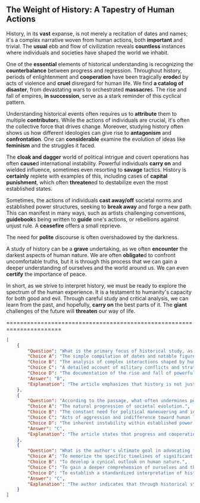 ## The Weight of History: A Tapestry of Human Actions

History, in its **vast** expanse, is not merely a recitation of dates and names; it's a complex narrative woven from human actions, both **important** and trivial. The **usual** ebb and flow of civilization reveals **countless** instances where individuals and societies have shaped the world we inhabit.

One of the **essential** elements of historical understanding is recognizing the **counterbalance** between progress and regression. Throughout history, periods of enlightenment and **cooperation** have been tragically **erode**d by acts of violence and **cruel** disregard for human life. We find **a catalog of disaster**, from devastating wars to orchestrated **massacre**s. The rise and fall of empires, **in succession**, serve as a stark reminder of this cyclical pattern.

Understanding historical events often requires us to **attribute** them to multiple **contributor**s. While the actions of individuals are crucial, it's often the collective force that drives change. Moreover, studying history often shows us how different ideologies can give rise to **antagonism** and **confrontation**. One can **considerable** examine the evolution of ideas like **feminism** and the struggles it faced.

The **cloak and dagger** world of political intrigue and covert operations has often **cause**d international instability. Powerful individuals **carry on** and wielded influence, sometimes even resorting to **savage** tactics. History is **certainly** replete with examples of this, including cases of **capital punishment**, which often **threaten**ed to destabilize even the most established states. 

Sometimes, the actions of individuals **cast away/off** societal norms and established power structures, seeking to **break away** and forge a new path. This can manifest in many ways, such as artists challenging conventions, **guidebook**s being written to **guide** one's actions, or rebellions against unjust rule. A **ceasefire** offers a small reprieve. 

The need for **polite** discourse is often overshadowed by the darkness. 

A study of history can be a **grave** undertaking, as we often **encounter** the darkest aspects of human nature. We are often **obligate**d to confront uncomfortable truths, but it is through this process that we can gain a deeper understanding of ourselves and the world around us. We can even **certify** the importance of peace.

In short, as we strive to interpret history, we must be ready to explore the spectrum of the human experience. It is a testament to humanity's capacity for both good and evil. Through careful study and critical analysis, we can learn from the past, and hopefully, **carry on** the best parts of it. The **giant** challenges of the future will **threaten** our way of life.


======================================================================

```json
[
    {
        "Question": "What is the primary focus of historical study, as suggested by the article?",
        "Choice A": "The simple compilation of dates and notable figures.",
        "Choice B": "The analysis of complex interactions shaped by human behavior.",
        "Choice C": "A detailed account of military conflicts and strategic battles.",
        "Choice D": "The documentation of the rise and fall of powerful nations.",
        "Answer": "B",
        "Explanation": "The article emphasizes that history is not just about dates and names but about the intricate narrative woven from human actions."
    },
    {
        "Question": "According to the passage, what often undermines periods of progress and collaboration?",
        "Choice A": "The natural progression of societal evolution.",
        "Choice B": "The constant need for political maneuvering and influence.",
        "Choice C": "Acts of aggression and indifference toward human life.",
        "Choice D": "The inherent instability within established power structures.",
        "Answer": "C",
        "Explanation": "The article states that progress and cooperation are frequently damaged by violence and disregard for human life."
    },
    {
        "Question": "What is the author's ultimate goal in advocating for the study of history?",
        "Choice A": "To memorize the specific timelines of significant occurrences.",
        "Choice B": "To develop a cynical outlook on human nature.",
        "Choice C": "To gain a deeper comprehension of ourselves and the world.",
        "Choice D": "To establish a standardized interpretation of historical events.",
        "Answer": "C",
        "Explanation": "The author indicates that through historical study, we can gain a more profound understanding of ourselves and the world."
    }
]
```